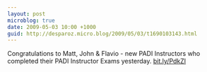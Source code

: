 ```yaml
---
layout: post
microblog: true
date: 2009-05-03 10:00 +1000
guid: http://desparoz.micro.blog/2009/05/03/t1690103143.html
---
```

Congratulations to Matt, John &amp; Flavio - new PADI Instructors who completed their PADI Instructor Exams yesterday. [bit.ly/PdkZI](http://bit.ly/PdkZI)
